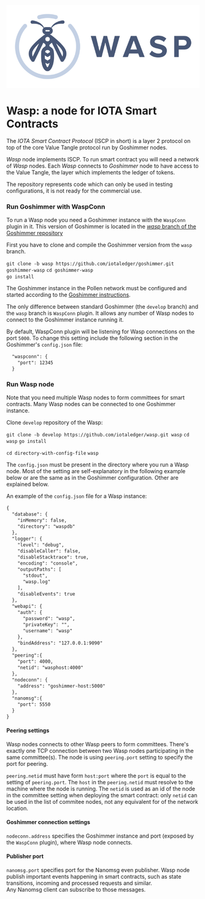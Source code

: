 ![Wasp logo](WASP_logo_dark.png)
# Wasp: a node for IOTA Smart Contracts


The _IOTA Smart Contract Protocol_ (ISCP in short) is a layer 2 protocol on top of the core Value Tangle
protocol run by Goshimmer nodes. 

_Wasp_ node implements ISCP. To run smart contract you will need a network of _Wasp_ nodes.
Each _Wasp_ connects to _Goshimmer_ node to have access to the Value Tangle, 
the layer which implements the ledger of tokens.   

The repository represents code which can only be used in testing configurations, it is not ready for the commercial use.

### Run Goshimmer with WaspConn

To run a Wasp node you need a Goshimmer instance with the `WaspConn` plugin in it. 
This version of Goshimmer is located in the
 [_wasp_ branch of the Goshimmer repository](https://github.com/iotaledger/goshimmer/tree/wasp) 

First you have to clone and compile the Goshimmer version from the `wasp` branch. 

`git clone -b wasp https://github.com/iotaledger/goshimmer.git goshimmer-wasp`
`cd goshimmer-wasp`    
`go install`    

The Goshimmer instance in the Pollen network must be configured and started according to the 
[Goshimmer instructions](https://github.com/iotaledger/goshimmer/wiki/Setup-up-a-GoShimmer-node-(Joining-the-pollen-testnet)).  

The only difference between standard Goshimmer (the `develop` branch) and the `wasp` branch is `WaspConn` plugin.
It allows any number of Wasp nodes to connect to the Goshimmer instance running it.

By default, WaspConn plugin will be listening for Wasp connections on the port `5000`. 
To change this setting include the following section in the Goshimmer's `config.json` file:

```
  "waspconn": {
    "port": 12345
  }
```
   
### Run Wasp node

Note that you need multiple Wasp nodes to form committees for smart contracts. 
Many Wasp nodes can be connected to one Goshimmer instance.
    
Clone `develop` repository of the Wasp:
    
`git clone -b develop https://github.com/iotaledger/wasp.git wasp`
`cd wasp`
`go install`

`cd directory-with-config-file`
`wasp`

The `config.json` must be present in the directory where you run a Wasp node. 
Most of the setting are self-explanatory in the following example below or are the same as in the Goshimmer configuration.
Other are explained below.

An example of the `config.json` file for a Wasp instance:
```
{
  "database": {
    "inMemory": false,
    "directory": "waspdb"
  },
  "logger": {
    "level": "debug",
    "disableCaller": false,
    "disableStacktrace": true,
    "encoding": "console",
    "outputPaths": [
      "stdout",
      "wasp.log"
    ],
    "disableEvents": true
  },
  "webapi": {
    "auth": {
      "password": "wasp",
      "privateKey": "",
      "username": "wasp"
    },
    "bindAddress": "127.0.0.1:9090"
  },
  "peering":{
    "port": 4000,
    "netid": "wasphost:4000"
  },
  "nodeconn": {
    "address": "goshimmer-host:5000"
  },
  "nanomsg":{
    "port": 5550
  }
}
``` 

#### Peering settings
Wasp nodes connects to other Wasp peers to form committees. There's exactly one TCP connection between two Wasp nodes 
participating in the same committee(s). The node is using `peering.port` setting to specify the port for peering.

`peering.netid` must have form `host:port` where the `port` is equal to the setting of `peering.port`.
The `host` in the `peering.netid` must resolve to the machine where the node is running. 
The `netid` is used as an id of the node in the committee setting when deploying the smart contract: only `netid` 
can be used in the list of commitee nodes, not any equivalent for of the network location.

#### Goshimmer connection settings

`nodeconn.address` specifies the Goshimmer instance and port (exposed by the `WaspConn` plugin), where Wasp node connects. 

#### Publisher port

`nanomsg.port` specifies port for the Nanomsg even publisher. Wasp node publish important events happening 
in smart contracts, such as state transitions, incoming and processed requests and similar.  
Any Nanomsg client can subscribe to those messages.  